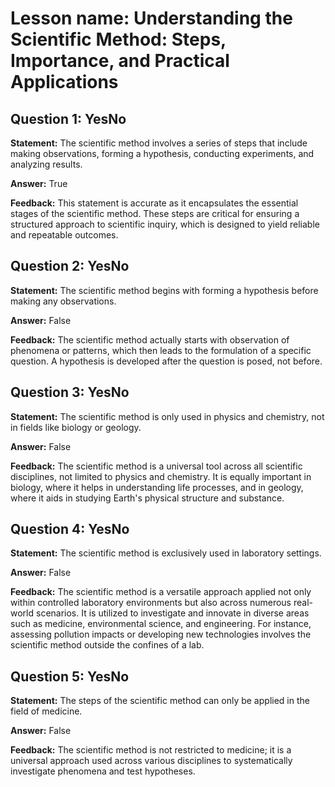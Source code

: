 # Lesson name: Understanding the Scientific Method: Steps, Importance, and Practical Applications

## Question 1: YesNo

**Statement:** The scientific method involves a series of steps that include making observations, forming a hypothesis, conducting experiments, and analyzing results.

**Answer:** True

**Feedback:**
This statement is accurate as it encapsulates the essential stages of the scientific method. These steps are critical for ensuring a structured approach to scientific inquiry, which is designed to yield reliable and repeatable outcomes.


## Question 2: YesNo

**Statement:** The scientific method begins with forming a hypothesis before making any observations.

**Answer:** False

**Feedback:**
The scientific method actually starts with observation of phenomena or patterns, which then leads to the formulation of a specific question. A hypothesis is developed after the question is posed, not before.


## Question 3: YesNo

**Statement:** The scientific method is only used in physics and chemistry, not in fields like biology or geology.

**Answer:** False

**Feedback:**
The scientific method is a universal tool across all scientific disciplines, not limited to physics and chemistry. It is equally important in biology, where it helps in understanding life processes, and in geology, where it aids in studying Earth's physical structure and substance.


## Question 4: YesNo

**Statement:** The scientific method is exclusively used in laboratory settings.

**Answer:** False

**Feedback:**
The scientific method is a versatile approach applied not only within controlled laboratory environments but also across numerous real-world scenarios. It is utilized to investigate and innovate in diverse areas such as medicine, environmental science, and engineering. For instance, assessing pollution impacts or developing new technologies involves the scientific method outside the confines of a lab.


## Question 5: YesNo

**Statement:** The steps of the scientific method can only be applied in the field of medicine.

**Answer:** False

**Feedback:**
The scientific method is not restricted to medicine; it is a universal approach used across various disciplines to systematically investigate phenomena and test hypotheses.


